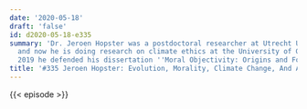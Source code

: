 ```yaml
---
date: '2020-05-18'
draft: 'false'
id: d2020-05-18-e335
summary: 'Dr. Jeroen Hopster was a postdoctoral researcher at Utrecht University,
  and now he is doing research on climate ethics at the University of Graz. In February
  2019 he defended his dissertation ''Moral Objectivity: Origins and Foundations''.'
title: '#335 Jeroen Hopster: Evolution, Morality, Climate Change, And Animal Rights'
---
```

{{< episode >}}
